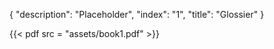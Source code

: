 {
  "description": "Placeholder",
  "index": "1",
  "title": "Glossier"
}

{{< pdf src = "assets/book1.pdf" >}}